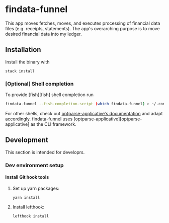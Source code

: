 # findata-funnel

This app moves fetches, moves, and executes processing of financial data files
(e.g. receipts, statements). The app's overarching purpose is to move desired
financial data into my ledger.

## Installation

Install the binary with

```shell
stack install
```

### \[Optional\] Shell completion

To provide [fish][fish] shell completion run

```sh
findata-funnel --fish-completion-script (which findata-funnel) > ~/.config/fish/completions/findata-funnel.fish
```

For other shells, check out [optparse-applicative's documentation](https://hackage.haskell.org/package/optparse-applicative#:~:text=revoir%20%20%20%20%20%20%20%20%20%20%20%20%20%20%20%20Say%20goodbye-,Bash%2C%20Zsh%2C%20and%20Fish%20Completions,-optparse%2Dapplicative%20has) and adapt accordingly. findata-funnel uses [optparse-applicative][optparse-applicative] as the CLI framework.

## Development

This section is intended for developrs.

### Dev environment setup

#### Install Git hook tools

1. Set up yarn packages:

   ```shell
   yarn install
   ```

2. Install lefthook:

   ```shell
   lefthook install
   ```
